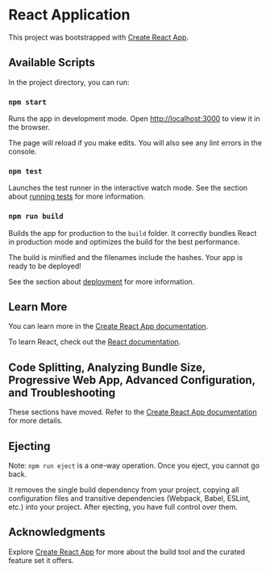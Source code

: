 # React Application

This project was bootstrapped with [Create React App](https://github.com/facebook/create-react-app).

## Available Scripts

In the project directory, you can run:

### `npm start`

Runs the app in development mode.
Open [http://localhost:3000](http://localhost:3000) to view it in the browser.

The page will reload if you make edits.
You will also see any lint errors in the console.

### `npm test`

Launches the test runner in the interactive watch mode.
See the section about [running tests](https://facebook.github.io/create-react-app/docs/running-tests) for more information.

### `npm run build`

Builds the app for production to the `build` folder.
It correctly bundles React in production mode and optimizes the build for the best performance.

The build is minified and the filenames include the hashes.
Your app is ready to be deployed!

See the section about [deployment](https://facebook.github.io/create-react-app/docs/deployment) for more information.

## Learn More

You can learn more in the [Create React App documentation](https://create-react-app.dev/docs/getting-started).

To learn React, check out the [React documentation](https://reactjs.org/).

## Code Splitting, Analyzing Bundle Size, Progressive Web App, Advanced Configuration, and Troubleshooting

These sections have moved. Refer to the [Create React App documentation](https://create-react-app.dev/docs) for more details.

## Ejecting

Note: `npm run eject` is a one-way operation. Once you eject, you cannot go back.

It removes the single build dependency from your project, copying all configuration files and transitive dependencies (Webpack, Babel, ESLint, etc.) into your project. After ejecting, you have full control over them.

## Acknowledgments

Explore [Create React App](https://create-react-app.dev/) for more about the build tool and the curated feature set it offers.
